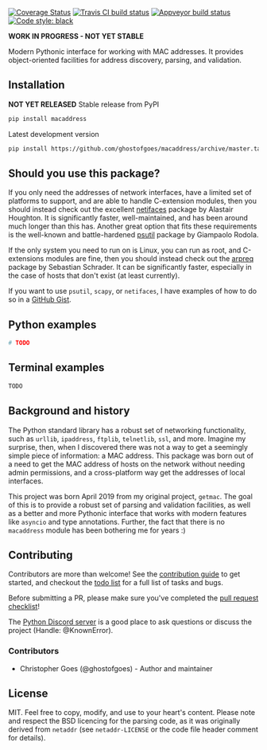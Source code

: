 [![Coverage Status](https://coveralls.io/repos/github/GhostofGoes/macaddress/badge.svg?branch=master)](https://coveralls.io/github/GhostofGoes/macaddress?branch=master)
[![Travis CI build status](https://travis-ci.org/GhostofGoes/macaddress.svg?branch=master)](https://travis-ci.org/GhostofGoes/macaddress)
[![Appveyor build status](https://ci.appveyor.com/api/projects/status/4o9mx4d35adrbssq/branch/master?svg=true)](https://ci.appveyor.com/project/GhostofGoes/macaddress)
[![Code style: black](https://img.shields.io/badge/code%20style-black-000000.svg)](https://github.com/ambv/black)

**WORK IN PROGRESS - NOT YET STABLE**

Modern Pythonic interface for working with MAC addresses. It provides 
object-oriented facilities for address discovery, parsing, and validation.


## Installation
**NOT YET RELEASED** Stable release from PyPI

```bash
pip install macaddress
```

Latest development version

```bash
pip install https://github.com/ghostofgoes/macaddress/archive/master.tar.gz
```


## Should you use this package?
If you only need the addresses of network interfaces, have a limited set
of platforms to support, and are able to handle C-extension modules, then
you should instead check out the excellent [netifaces](https://pypi.org/project/netifaces/)
package by Alastair Houghton. It is significantly faster, well-maintained,
and has been around much longer than this has. Another great option that
fits these requirements is the well-known and battle-hardened
[psutil](https://github.com/giampaolo/psutil) package by Giampaolo Rodola.

If the only system you need to run on is Linux, you can run as root,
and C-extensions modules are fine, then you should instead check out the
[arpreq](https://pypi.org/project/arpreq/) package by Sebastian Schrader.
It can be significantly faster, especially in the case of hosts that
don't exist (at least currently).

If you want to use `psutil`, `scapy`, or `netifaces`, I have examples of how to do
so in a [GitHub Gist](https://gist.github.com/GhostofGoes/0a8e82930e75afcefbd879a825ba4c26).


## Python examples
```python
# TODO
```

## Terminal examples
```bash
TODO
```

## Background and history
The Python standard library has a robust set of networking functionality,
such as `urllib`, `ipaddress`, `ftplib`, `telnetlib`, `ssl`, and more.
Imagine my surprise, then, when I discovered there was not a way to get a
seemingly simple piece of information: a MAC address. This package was born
out of a need to get the MAC address of hosts on the network without
needing admin permissions, and a cross-platform way get the addresses
of local interfaces.

This project was born April 2019 from my original project, `getmac`.
The goal of this is to provide a robust set of parsing and validation
facilities, as well as a better and more Pythonic interface that
works with modern features like `asyncio` and type annotations.
Further, the fact that there is no `macaddress` module has been
bothering me for years :)

## Contributing
Contributors are more than welcome!
See the [contribution guide](CONTRIBUTING.md) to get started,
and checkout the [todo list](TODO.md) for a full list of tasks and bugs.

Before submitting a PR, please make sure you've completed the
[pull request checklist](CONTRIBUTING.md#Code_requirements)!

The [Python Discord server](https://discord.gg/python) is a good place
to ask questions or discuss the project (Handle: @KnownError).

### Contributors
* Christopher Goes (@ghostofgoes) - Author and maintainer

## License
MIT. Feel free to copy, modify, and use to your heart's content.
Please note and respect the BSD licencing for the parsing code,
as it was originally derived from `netaddr` (see `netaddr-LICENSE` 
or the code file header comment for details).
